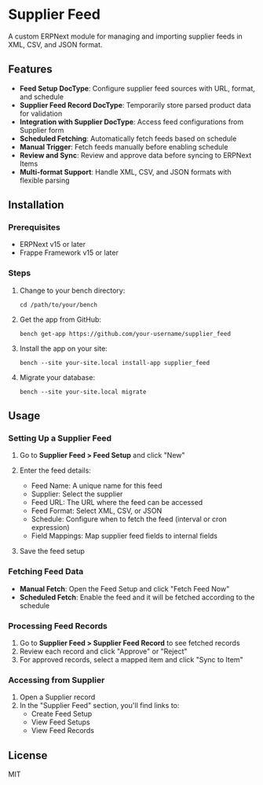 # Supplier Feed

A custom ERPNext module for managing and importing supplier feeds in XML, CSV, and JSON format.

## Features

- **Feed Setup DocType**: Configure supplier feed sources with URL, format, and schedule
- **Supplier Feed Record DocType**: Temporarily store parsed product data for validation
- **Integration with Supplier DocType**: Access feed configurations from Supplier form
- **Scheduled Fetching**: Automatically fetch feeds based on schedule
- **Manual Trigger**: Fetch feeds manually before enabling schedule
- **Review and Sync**: Review and approve data before syncing to ERPNext Items
- **Multi-format Support**: Handle XML, CSV, and JSON formats with flexible parsing

## Installation

### Prerequisites

- ERPNext v15 or later
- Frappe Framework v15 or later

### Steps

1. Change to your bench directory:
   ```
   cd /path/to/your/bench
   ```

2. Get the app from GitHub:
   ```
   bench get-app https://github.com/your-username/supplier_feed
   ```

3. Install the app on your site:
   ```
   bench --site your-site.local install-app supplier_feed
   ```

4. Migrate your database:
   ```
   bench --site your-site.local migrate
   ```

## Usage

### Setting Up a Supplier Feed

1. Go to **Supplier Feed > Feed Setup** and click "New"
2. Enter the feed details:
   - Feed Name: A unique name for this feed
   - Supplier: Select the supplier
   - Feed URL: The URL where the feed can be accessed
   - Feed Format: Select XML, CSV, or JSON
   - Schedule: Configure when to fetch the feed (interval or cron expression)
   - Field Mappings: Map supplier feed fields to internal fields

3. Save the feed setup

### Fetching Feed Data

- **Manual Fetch**: Open the Feed Setup and click "Fetch Feed Now"
- **Scheduled Fetch**: Enable the feed and it will be fetched according to the schedule

### Processing Feed Records

1. Go to **Supplier Feed > Supplier Feed Record** to see fetched records
2. Review each record and click "Approve" or "Reject"
3. For approved records, select a mapped item and click "Sync to Item"

### Accessing from Supplier

1. Open a Supplier record
2. In the "Supplier Feed" section, you'll find links to:
   - Create Feed Setup
   - View Feed Setups
   - View Feed Records

## License

MIT